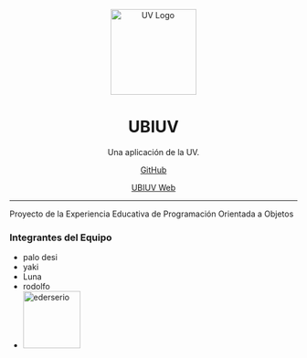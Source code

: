 
<p align="center"><img src="https://upload.wikimedia.org/wikipedia/commons/8/8f/Logo_de_la_Universidad_Veracruzana.svg" alt="UV Logo" width="150"></p>

<h1 align="center">UBIUV</h1>

<p align="center">Una aplicación de la UV.</p>

<p align="center"><a href="https://github.com/S22007412/UBIUV">GitHub</a></p>
<p align="center"><a href="http://40.71.39.214/">UBIUV Web</a></p>

<hr>


Proyecto de la Experiencia Educativa de Programación Orientada a Objetos

### Integrantes del Equipo

- palo desi 
- yaki
- Luna
- rodolfo
- <img src="https://i.ibb.co/M8byDQH/ederserio.png" alt="ederserio" width="100">
